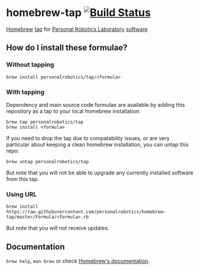 # homebrew-tap [![Build Status](https://travis-ci.org/personalrobotics/homebrew-tap.svg?branch=master)](https://travis-ci.org/personalrobotics/homebrew-tap)
[Homebrew][homebrew] [tap][homebrew-tap] for [Personal Robotics Laboratory][prl] [software][prl-github]

## How do I install these formulae?

### Without tapping
```
brew install personalrobotics/tap/<formula>
```

### With tapping
Dependency and main source code formulae are available by adding this repository as a tap to your local homebrew installation:
```
brew tap personalrobotics/tap
brew install <formula>
```
If you need to drop the tap due to compatability issues, or are very particular about keeping a clean homebrew installation, you can untap this repo:
```
brew untap personalrobotics/tap
```
But note that you will not be able to upgrade any currently installed software from this tap.

### Using URL
```
brew install https://raw.githubusercontent.com/personalrobotics/homebrew-tap/master/Formula/<formula>.rb
```
But note that you will not receive updates.

## Documentation
`brew help`, `man brew` or check [Homebrew's documentation](https://github.com/Homebrew/brew/tree/master/docs#readme).

[homebrew]: https://brew.sh/
[homebrew-tap]: https://github.com/Homebrew/brew/blob/master/docs/brew-tap.md
[prl]: https://personalrobotics.ri.cmu.edu/
[prl-github]: https://github.com/personalrobotics/
